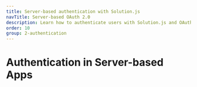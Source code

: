 ```yaml
---
title: Server-based authentication with Solution.js
navTitle: Server-based OAuth 2.0
description: Learn how to authenticate users with Solution.js and OAuth 2.0 in a Node.js server.
order: 10
group: 2-authentication
---
```


# Authentication in Server-based Apps
